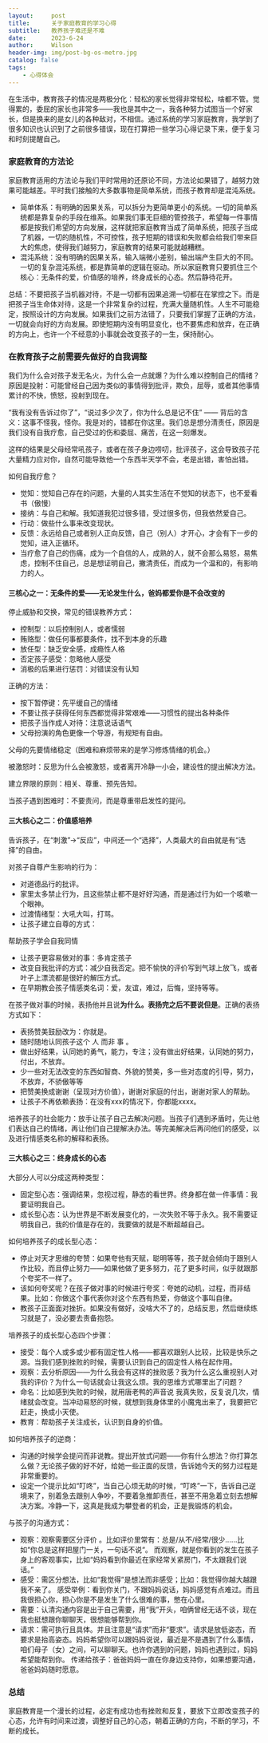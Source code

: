 ```yaml
---
layout:     post
title:      关于家庭教育的学习心得
subtitle:   教养孩子难还是不难
date:       2023-6-24
author:     Wilson
header-img: img/post-bg-os-metro.jpg
catalog: false
tags:
    - 心得体会
---
```


在生活中，教育孩子的情况是两极分化：轻松的家长觉得非常轻松，啥都不管。觉得累的，委屈的家长也非常多——我也是其中之一，我各种努力试图当一个好家长，但是换来的是女儿的各种敌对，不相信。通过系统的学习家庭教育，我学到了很多知识也认识到了之前很多错误，现在打算把一些学习心得记录下来，便于复习和时刻提醒自己。

### 家庭教育的方法论

家庭教育适用的方法论与我们平时常用的还原论不同，方法论如果错了，越努力效果可能越差。平时我们接触的大多数事物是简单系统，而孩子教育却是混沌系统。

* 简单体系：有明确的因果关系，可以拆分为更简单更小的系统。一切的简单系统都是靠复杂的手段在维系。如果我们事无巨细的管控孩子，希望每一件事情都是按我们希望的方向发展，这样就把家庭教育当成了简单系统，把孩子当成了机器，一切的随机性，不可控性，孩子短期的错误和失败都会给我们带来巨大的焦虑，使得我们越努力，家庭教育的结果可能就越糟糕。
* 混沌系统：没有明确的因果关系，输入端微小差别，输出端产生巨大的不同。一切的复杂混沌系统，都是靠简单的逻辑在驱动。所以家庭教育只要抓住三个核心：无条件的爱，价值感的培养，终身成长的心态。然后静待花开。

总结：不要把孩子当机器对待，不是一切都有因果追溯一切都在在掌控之下。而是把孩子当生命体对待，这是一个非常复杂的过程，充满大量随机性。人生不可能稳定，按照设计的方向发展。如果我们之前方法错了，只要我们掌握了正确的方法，一切就会向好的方向发展。即使短期内没有明显变化，也不要焦虑和放弃，在正确的方向上，也许一个不经意的小事就会改变孩子的一生，保持耐心。

### 在教育孩子之前需要先做好的自我调整

我们为什么会对孩子发无名火，为什么会一点就爆？为什么难以控制自己的情绪？原因是投射：可能曾经自己因为类似的事情得到批评，欺负，屈辱，或者其他事情累计的不快，愤怒，投射到现在。

“我有没有告诉过你了”，“说过多少次了，你为什么总是记不住” —— 背后的含义：这事不怪我，怪你。我是对的，错都在你这里。我们总是想分清责任，原因是我们没有自我疗愈，自己受过的伤和委屈、痛苦，在这一刻爆发。

这样的结果是父母经常吼孩子，或者在孩子身边唠叨，批评孩子，这会导致孩子花大量精力应对你，自然可能导致他一个东西半天学不会，老是出错，害怕出错。

如何自我疗愈？

* 觉知：觉知自己存在的问题，大量的人其实生活在不觉知的状态下，也不爱看书（傲慢）
* 接纳：与自己和解。我知道我犯过很多错，受过很多伤，但我依然爱自己。
* 行动：做些什么事来改变现状。
* 反馈：永远给自己或者别人正向反馈，自己（别人）才开心，才会有下一步的觉知，进入正循环。
* 当疗愈了自己的伤痛，成为一个自信的人，成熟的人，就不会那么易怒，易焦虑，控制不住自己，总是想证明自己，撇清责任，而成为一个温和的，有影响力的人。

#### 三核心之一：无条件的爱——无论发生什么，爸妈都爱你是不会改变的

停止威胁和交换，常见的错误教养方式：

* 控制型：以后控制别人，或者懦弱
* 贿赂型：做任何事都要条件，找不到本身的乐趣
* 放任型：缺乏安全感，成瘾性人格
* 否定孩子感受：忽略他人感受
* 消极的后果进行惩罚：对错误没有认知

正确的方法：

* 按下暂停键：先平缓自己的情绪
* 不要让孩子获得任何东西都觉得非常艰难——习惯性的提出各种条件
* 把孩子当作成人对待：注意说话语气
* 父母扮演的角色更像一个导游，有规矩有自由。

父母的先要情绪稳定（困难和麻烦带来的是学习修炼情绪的机会。）

被激怒时：反思为什么会被激怒，或者离开冷静一小会，建设性的提出解决方法。

建立界限的原则：相关、尊重、预先告知。

当孩子遇到困难时：不要责问，而是尊重带启发性的提问。

#### 三大核心之二：价值感培养

告诉孩子，在“刺激”→“反应”，中间还一个“选择”，人类最大的自由就是有“选择”的自由。

对孩子自尊产生影响的行为：

* 对道德品行的批评。
* 家里太多禁止行为，且这些禁止都不是好好沟通，而是通过行为如一个咳嗽一个眼神。
* 过渡情绪型：大吼大叫，打骂。
* 让孩子建立自尊的方式：

帮助孩子学会自我同情

* 让孩子更容易做对的事：多肯定孩子
* 改变自我批评的方式：减少自我否定。把不愉快的评价写到气球上放飞，或者叶子上漂流都是很好的解压方式。
* 在早期教会孩子情感类名词：爱，友谊，难过，后悔，坚持等等。

在孩子做对事的时候，表扬他并且说**为什么。表扬完之后不要说但是**。正确的表扬方式如下：

* 表扬赞美鼓励改为：你就是。
* 随时随地认同孩子这个 人 而非 事 。
* 做出好结果，认同她的勇气，能力，专注；没有做出好结果，认同她的努力，付出，不放弃。
* 少一些对无法改变的东西如智商、外貌的赞美，多一些对态度的引导，努力，不放弃，不骄傲等等
* 把赞美换成谢谢（呈现对方价值），谢谢对家庭的付出，谢谢对家人的帮助。
* 让孩子不再依赖表扬：在没有xxx的情况下，你都能xxxx。

培养孩子的社会能力：放手让孩子自己去解决问题。当孩子们遇到矛盾时，先让他们表达自己的情绪，再让他们自己提解决办法。等完美解决后再问他们的感受，以及进行情感类名称的解释和表扬。

#### 三大核心之三：终身成长的心态

大部分人可以分成这两种类型：

* 固定型心态：强调结果，忽视过程，静态的看世界。终身都在做一件事情：我要证明我自己。
* 成长型心态：认为世界是不断发展变化的，一次失败不等于永久。我不需要证明我自己，我的价值是存在的，我要做的就是不断超越自己。

如何培养孩子的成长型心态：

* 停止对天才思维的夸赞：如果夸他有天赋，聪明等等，孩子就会倾向于跟别人作比较，而且停止努力——如果他做了更多努力，花了更多时间，似乎就跟那个夸奖不一样了。
* 该如何夸奖呢？在孩子做对事的时候进行夸奖：夸她的动机，过程，而非结果。比如：你做这个事代表你对这个东西有热爱，你做这个事叫自律。
* 教孩子正面面对挫折。如果没有做好，没啥大不了的，总结反思，然后继续练习就是了，没必要去责备抱怨。

培养孩子的成长型心态四个步骤：

* 接受：每个人或多或少都有固定性人格——都喜欢跟别人比较，比较是快乐之源。当我们感到挫败的时候，需要认识到自己的固定性人格在起作用。
* 观察：去分析原因——为什么我会有这样的挫败感？我为什么这么重视别人对我的评价？为什么一句话就会让我这么烦。我的思维方式哪里出了问题？
* 命名：比如感到失败的时候，就用唐老鸭的声音说 我真失败，反复说几次，情绪就会改变。当冲动易怒的时候，就想到我身体里的小魔鬼出来了，我要把它赶走，换成小天使。
* 教育：帮助孩子关注成长，认识到自身的价值。

如何培养孩子的逆商：

* 沟通的时候学会提问而非说教。提出开放式问题——你有什么想法？你打算怎么做？无论孩子做的好不好，给她一些正面的反馈，告诉她今天的努力过程是非常重要的。
* 设定一个提示比如“叮咚”，当自己心烦无助的时候，“叮咚”一下，告诉自己逆境来了，别着急去跟别人争吵，不要着急推卸责任，甚至不用急着立刻去想解决方案。冷静一下，这真是我成为攀登者的机会，正是我锻炼的机会。

与孩子的沟通方式：

* 观察：观察需要区分评价 。比如评价里常有：总是/从不/经常/很少……比如“你总是这样把屋门一关，一句话不说“。 而观察，就是你看到的发生在孩子身上的客观事实，比如“妈妈看到你最近在家经常关紧房门，不太跟我们说话。”
* 感受：需区分想法，比如“我觉得”是想法而非感受；比如：我觉得你越大越跟我不亲了。 感受举例：看到你关门，不跟妈妈说话，妈妈感觉有点难过。而且我很担心你，担心你是不是发生了什么很难的事，憋在心里。
* 需要：认清沟通内容是出于自己需要，用“我”开头，咱俩曾经无话不谈，现在我也挺想跟你聊聊天，很想能够帮到你。
* 请求：需可执行且具体。并且注意是“请求”而非“要求”。请求是放低姿态，而要求是抬高姿态。妈妈希望你可以跟妈妈说说，最近是不是遇到了什么事情，咱们母子（女）之间，可以聊聊天。也许你遇到的问题，妈妈也遇到过，妈妈希望能帮到你。 传递给孩子：爸爸妈妈一直在你身边支持你，如果想要沟通，爸爸妈妈随时愿意。

### 总结

家庭教育是一个漫长的过程，必定有成功也有挫败和反复，要放下立即改变孩子的心态，允许有时间来过渡，调整好自己的心态，朝着正确的方向，不断的学习，不断的成长。
